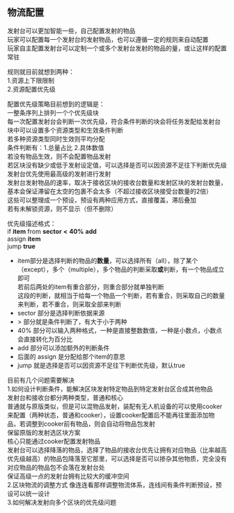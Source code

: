 ## 物流配置
发射台可以更加智能一些，自己配置发射的物品  
玩家可以配置每一个发射台的发射物品，也可以遵循一定的规则来自动配置  
玩家自主配置发射台可以定制一个或多个发射台发射的物品的量，或让这样的配置常驻  

规则就目前就想到两种：  
1.资源上下限限制  
2.资源配置优先级  

配置优先级策略目前想到的逻辑是：  
一整条序列上排列一个个优先级块  
每一次配置发射台会判断一次优先级，符合条件判断的块会将任务发配给发射台
块中可以设置多个资源类型和生效条件判断  
若多种资源类型同时生效则平均分配  
条件判断有：1.总量占比 2.具体数值  
若没有物品生效，则不会配置物品发射   
若区块没有缺少或低于发射设定值，可以选择是否可以因资源不足往下判断优先级
发射台优先使用最高级的发射进行发射  
发射台发射物品的速率，取决于接收区块的接收台数量和发射区块的发射台数量，基本会保证滞留在太空的包裹不会太多（不超过接收区块接受台数量的2倍）  
这些可以整理成一个预设，预设有两种应用方式，直接覆盖，滞后叠加    
若有未解锁资源，则不显示（但不删除）  


优先级描述格式：  
if **item** from **sector** **<** **40%** **add**  
assign **item**   
jump **true**   
- item部分是选择判断的物品的**数量**，可以选择所有（all），除了某个（except），多个（multiple），多个物品的判断采取**或**判断，有一个物品成立即可  
若前后两处的item有重合部分，则重合部分就单独判断  
这段的判断，就相当于给每一个物品一个判断，若有重合，则采取自己的数量来判断，若不重合，则采取全部来判断  
- sector 部分是选择判断依据来源
- \> 部分就是条件判断了，有大于小于两种  
- 40% 部分可以输入两种格式，一种是直接整数数值，一种是小数点，小数点会直接转化为百分比  
- add 部分可以添加额外的判断条件  
- 后面的 assign 是分配给那个item的意思  
- jump 就是选择是否可以因资源不足往下判断优先级，默认true  

目前有几个问题需要解决  
1.如何设计判断条件，能解决区块发射特定物品到特定发射台区合成其他物品    
发射台和接收台都分两种类型，普通和核心  
普通就与原版类似，但是可以混物品发射，装配有无人机设备的可以使用cooker来配置（两种状态，普通和cooker），设置cooker配置后不能再往里面添加物品，若调整到cooker前有物品，则会自动将物品包发射  
保留原版的发射选区块方案  
核心只能通过cooker配置发射物品  
发射台可以选择降落的物品，选择了物品的接收台优先让拥有对应物品（比率越高优先级越高）的物品包降落至它那里，可以选择是否可以掺杂其他物质，完全没有对应物品的物品包不会落在发射台处  
保证高级一点的发射台拥有比较大的缓冲空间     
2.区块物流的调整方式 
像连连看那样调整物流体系，连线间有条件判断预设，预设可以统一设计  
3.如何解决发射向多个区块的优先级问题  
